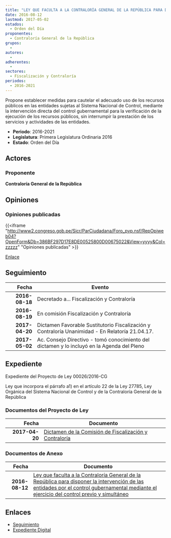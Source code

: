 ```yaml
---
title: "LEY QUE FACULTA A LA CONTRALORÍA GENERAL DE LA REPÚBLICA PARA DISPONER LA INTERVENCIÓN DE LAS ENTIDADES POR EL CONTROL GUBERNAMENTAL MEDIANTE EL EJERCICIO DEL CONTROL PREVIO Y SIMULTÁNEO"
date: 2016-08-12
lastmod: 2017-05-02
estados: 
  - Orden del Día
proponentes: 
  - Contraloría General de la República
grupos: 
  - 
autores: 
  - 
adherentes: 
  - 
sectores: 
  - Fiscalización y Contraloría
periodos: 
  - 2016-2021
---
```


Propone establecer medidas para cautelar el adecuado uso de los recursos públicos en las entidades sujetas al Sistema Nacional de Control, mediante la intervención directa del control gubernamental para la verificación de la ejecución de los recursos públicos, sin interrumpir la prestación de los servicios y actividades de las entidades.

- **Periodo**: 2016-2021
- **Legislatura**: Primera Legislatura Ordinaria 2016
- **Estado**: Orden del Día

## Actores

### Proponente

**Contraloría General de la República**


## Opiniones

### Opiniones publicadas

{{<iframe "http://www2.congreso.gob.pe/Sicr/ParCiudadana/Foro_pvp.nsf/RepOpiweb04?OpenForm&Db=386BF297D17E8DE00525800D00675022&View=yyyy&Col=zzzzz" "Opiniones publicadas" >}}

[Enlace](http://www2.congreso.gob.pe/Sicr/ParCiudadana/Foro_pvp.nsf/RepOpiweb04?OpenForm&Db=386BF297D17E8DE00525800D00675022&View=yyyy&Col=zzzzz)

## Seguimiento

| Fecha | Evento |
|------:|--------|
| **2016-08-18** | Decretado a... Fiscalización y Contraloría|
| **2016-08-19** | En comisión Fiscalización y Contraloría|
| **2017-04-20** | Dictamen Favorable Sustitutorio Fiscalización y Contraloría Unanimidad - En Relatoría 21.04.17.|
| **2017-05-02** | Ac. Consejo Directivo - tomó conocimiento del dictamen y lo incluyó en la Agenda del Pleno|


## Expediente

Expediente del Proyecto de Ley 00026/2016-CG

Ley que incorpora el párrafo a1) en el artículo 22 de la Ley 27785, Ley Orgánica del Sistema Nacional de Control y de la Contraloría General de la República


### Documentos del Proyecto de Ley

| Fecha | Documento |
|------:|--------|
| **2017-04-20** | [Dictamen de la Comisión de Fiscalización y Contraloría](http://www.leyes.congreso.gob.pe/Documentos/2016_2021/Dictamenes/Proyectos_de_Ley/00026DC12MAY20170420.pdf) |

### Documentos de Anexo

| Fecha | Documento |
|------:|--------|
| **2016-08-12** | [Ley que faculta a la Contraloría General de la República para disponer la intervención de las entidades por el control gubernamental mediante el ejercicio del control previo y simultáneo](http://www.leyes.congreso.gob.pe/Documentos/2016_2021/Proyectos_de_Ley_y_de_Resoluciones_Legislativas/PL00026_20160812.pdf) |

## Enlaces 

- [Seguimiento](http://www2.congreso.gob.pe/Sicr/TraDocEstProc/CLProLey2016.nsf/f7fff46988ca05b1052578e100829cc7/661a5c5dc51b22830525800d00692071?OpenDocument)
- [Expediente Digital](http://www2.congreso.gob.pehttp://www2.congreso.gob.pe/Sicr/TraDocEstProc/CLProLey2016.nsf/f7fff46988ca05b1052578e100829cc7/661a5c5dc51b22830525800d00692071?OpenDocument&Click=05257FB7005EB655.eb71d0cf91d8294e05256cdf006b5706/$Body/0.1C6C)
